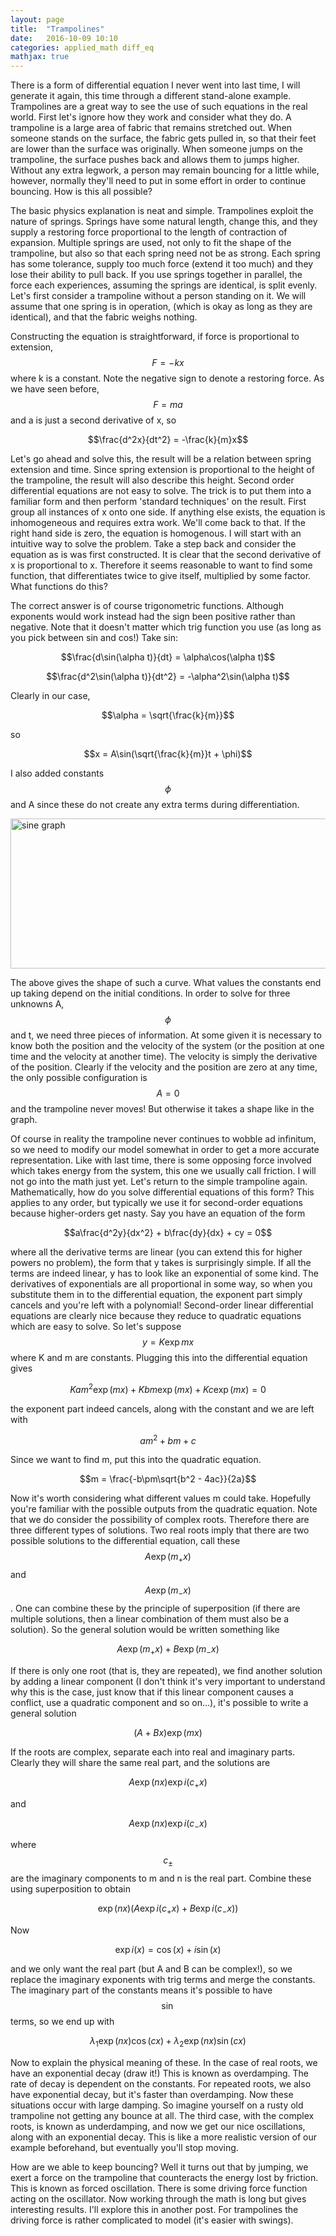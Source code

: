 ```yaml
---
layout: page
title:  "Trampolines"
date:   2016-10-09 10:10
categories: applied_math diff_eq
mathjax: true
---
```

There is a form of differential equation I never went into last time, I will generate it again, this time through a different stand-alone example. Trampolines are a great way to see the use of such equations in the real world. First let's ignore how they work and consider what they do. A trampoline is a large area of fabric that remains stretched out. When someone stands on the surface, the fabric gets pulled in, so that their feet are lower than the surface was originally. When someone jumps on the trampoline, the surface pushes back and allows them to jumps higher. Without any extra legwork, a person may remain bouncing for a little while, however, normally they'll need to put in some effort in order to continue bouncing. How is this all possible?

The basic physics explanation is neat and simple. Trampolines exploit the nature of springs. Springs have some natural length, change this, and they supply a restoring force proportional to the length of contraction of expansion. Multiple springs are used, not only to fit the shape of the trampoline, but also so that each spring need not be as strong. Each spring has some tolerance, supply too much force (extend it too much) and they lose their ability to pull back. If you use springs together in parallel, the force each experiences, assuming the springs are identical, is split evenly. Let's first consider a trampoline without a person standing on it. We will assume that one spring is in operation, (which is okay as long as they are identical), and that the fabric weighs nothing.

Constructing the equation is straightforward, if force is proportional to extension, $$F=-kx$$ where k is a constant. Note the negative sign to denote a restoring force. As we have seen before, $$F = ma$$ and a is just a second derivative of x, so

$$\frac{d^2x}{dt^2} = -\frac{k}{m}x$$

Let's go ahead and solve this, the result will be a relation between spring extension and time. Since spring extension is  proportional to the height of the trampoline, the result will also describe this height. Second order differential equations are not easy to solve. The trick is to put them into a familiar form and then perform 'standard techniques' on the result. First group all instances of x onto one side. If anything else exists, the equation is inhomogeneous and requires extra work. We'll come back to that. If the right hand side is zero, the equation is homogenous. I will start with an intuitive way to solve the problem. Take a step back and consider the equation as is was first constructed. It is clear that the second derivative of x is proportional to x. Therefore it seems reasonable to want to find some function, that differentiates twice to give itself, multiplied by some factor. What functions do this?

The correct answer is of course trigonometric functions. Although exponents would work instead had the sign been positive rather than negative. Note that it doesn't matter which trig function you use (as long as you pick between sin and cos!) Take sin:

$$\frac{d\sin(\alpha t)}{dt} = \alpha\cos(\alpha t)$$

$$\frac{d^2\sin(\alpha t)}{dt^2} = -\alpha^2\sin(\alpha t)$$

Clearly in our case,

$$\alpha = \sqrt{\frac{k}{m}}$$

so

$$x = A\sin(\sqrt{\frac{k}{m}}t + \phi)$$

I also added constants $$\phi$$ and A since these do not create any extra terms during differentiation.

<img src="https://upload.wikimedia.org/wikipedia/commons/thumb/d/d2/Sine_one_period.svg/600px-Sine_one_period.svg.png" alt="sine graph" style="width:600px;height:240px;">

The above gives the shape of such a curve. What values the constants end up taking depend on the initial conditions. In order to solve for three unknowns A, $$\phi$$ and t, we need three pieces of information. At some given it is necessary to know both the position and the velocity of the system (or the position at one time and the velocity at another time). The velocity is simply the derivative of the position. Clearly if the velocity and the position are zero at any time, the only possible configuration is $$A = 0$$ and the trampoline never moves! But otherwise it takes a shape like in the graph.

Of course in reality the trampoline never continues to wobble ad infinitum, so we need to modify our model somewhat in order to get a more accurate representation. Like with last time, there is some opposing force involved which takes energy from the system, this one we usually call friction. I will not go into the math just yet. Let's return to the simple trampoline again. Mathematically, how do you solve differential equations of this form? This applies to any order, but typically we use it for second-order equations because higher-orders get nasty. Say you have an equation of the form

$$a\frac{d^2y}{dx^2} + b\frac{dy}{dx} + cy = 0$$

where all the derivative terms are linear (you can extend this for higher powers no problem), the form that y takes is surprisingly simple. If all the terms are indeed linear, y has to look like an exponential of some kind. The derivatives of exponentials are all proportional in some way, so when you substitute them in to the differential equation, the exponent part simply cancels and you're left with a polynomial! Second-order linear differential equations are clearly nice because they reduce to quadratic equations which are easy to solve. So let's suppose $$y = K\exp mx$$ where K and m are constants. Plugging this into the differential equation gives

$$Kam^2\exp(mx) + Kbm\exp(mx) + Kc\exp(mx) = 0$$

the exponent part indeed cancels, along with the constant and we are left with

$$am^2 + bm + c$$

Since we want to find m, put this into the quadratic equation.

$$m = \frac{-b\pm\sqrt{b^2 - 4ac}}{2a}$$

Now it's worth considering what different values m could take. Hopefully you're familiar with the possible outputs from the quadratic equation. Note that we do consider the possibility of complex roots. Therefore there are three different types of solutions. Two real roots imply that there are two possible solutions to the differential equation, call these $$A\exp(m_+x)$$ and $$A\exp(m_-x)$$. One can combine these by the principle of superposition (if there are multiple solutions, then a linear combination of them must also be a solution). So the general solution would be written something like

$$A\exp(m_+x) + B\exp(m_-x)$$

If there is only one root (that is, they are repeated), we find another solution by adding a linear component (I don't think it's very important to understand why this is the case, just know that if this linear component causes a conflict, use a quadratic component and so on...), it's possible to write a general solution

$$(A + Bx)\exp(mx)$$

If the roots are complex, separate each into real and imaginary parts. Clearly they will share the same real part, and the solutions are

$$A\exp(nx)\exp i(c_+x)$$

and

$$A\exp(nx)\exp i(c_-x)$$

where $$c_\pm$$ are the imaginary components to m and n is the real part. Combine these using superposition to obtain

$$\exp(nx)(A\exp i(c_+x) + B\exp i(c_-x))$$

Now

$$\exp i(x) = \cos(x) + i\sin(x)$$

and we only want the real part (but A and B can be complex!), so we replace the imaginary exponents with trig terms and merge the constants. The imaginary part of the constants means it's possible to have $$\sin$$ terms, so we end up with

$$\lambda_1\exp(nx)\cos(cx) + \lambda_2\exp(nx)\sin(cx)$$

Now to explain the physical meaning of these. In the case of real roots, we have an exponential decay (draw it!) This is known as overdamping. The rate of decay is dependent on the constants. For repeated roots, we also have exponential decay, but it's faster than overdamping. Now these situations occur with large damping. So imagine yourself on a rusty old trampoline not getting any bounce at all. The third case, with the complex roots, is known as underdamping, and now we get our nice oscillations, along with an exponential decay. This is like a more realistic version of our example beforehand, but eventually you'll stop moving.

How are we able to keep bouncing? Well it turns out that by jumping, we exert a force on the trampoline that counteracts the energy lost by friction. This is known as forced oscillation. There is some driving force function acting on the oscillator. Now working through the math is long but gives interesting results. I'll explore this in another post. For trampolines the driving force is rather complicated to model (it's easier with swings).
